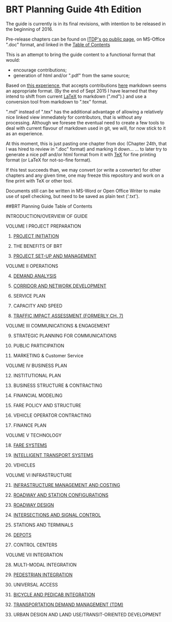 # BRT Planning Guide 4th Edition

The guide is currently is in its final revisions, with intention to be released in the beginning of 2016.

Pre-release chapters can be found on [ITDP's go public page](https://go.itdp.org/display/public/Final+BRT+PG), on MS-Office ".doc" format, and linked  in the [Table of Contents](#TOC)

This is an attempt to bring the guide content to a functional format that would:
- encourage contributions;
- generation of html and/or ".pdf" from the same source;

Based on [this experience](http://haxe.org/documentation/introduction/), that accepts contributions [here](https://github.com/HaxeFoundation/HaxeManual) markdown seems an appropriate format. (By the end of Sept 2015 I have learned that they intend to shift from current [LaTeX](https://en.wikipedia.org/wiki/LaTeX) to markdown (".md").) and use a conversion tool from markdown to ".tex" format.

".md"  instead of ".tex" has the additional advantage of allowing a relatively nice linked view immediately for contributors, that is without any processing. Although we foresee the eventual need to create a few tools to deal with current flavour of markdown used in git, we will, for now stick to it as an experience.

At this moment, this is just pasting one chapter from doc (Chapter 24th, that I was hired to review in ".doc" format) and marking it down...
... to later try to generate a nice pdf and/or html format from it with [TeX](https://en.wikipedia.org/wiki/TeX) for fine printing format (or LaTeX for not-so-fine format).

If this test succeeds than, we may convert (or write a converter) for other chapters and any given time, one may freeze this repository and work on a fine print with TeX or other tool.

Documents still can be written in MS-Word or Open Office Writer to make use of spell checking, but need to be saved as plain text ('.txt').


<a name="TOC"></a>
##BRT Planning Guide Table of Contents

INTRODUCTION/OVERVIEW OF GUIDE


VOLUME I PROJECT PREPARATION

1. [PROJECT INITIATION](https://go.itdp.org/display/public/Completed+Chapter+1)

2. THE BENEFITS OF BRT

3. [PROJECT SET-UP AND MANAGEMENT](https://go.itdp.org/display/public/Completed+Chapter+3)


VOLUME II OPERATIONS

4. [DEMAND ANALYSIS](https://go.itdp.org/display/public/Completed+Chapter+4)

5. [CORRIDOR AND NETWORK DEVELOPMENT](https://go.itdp.org/display/public/Completed+Chapter+5)

6. SERVICE PLAN

7. CAPACITY AND SPEED

8. [TRAFFIC IMPACT ASSESSMENT (FORMERLY CH. 7)](https://go.itdp.org/display/public/Completed+Chapter+7)


VOLUME III COMMUNICATIONS & ENGAGEMENT

9. STRATEGIC PLANNING FOR COMMUNICATIONS

10. PUBLIC PARTICIPATION

11. MARKETING & Customer Service

VOLUME IV BUSINESS PLAN

12. INSTITUTIONAL PLAN

13. BUSINESS STRUCTURE & CONTRACTING

14. FINANCIAL MODELING

15. FARE POLICY AND STRUCTURE

16. VEHICLE OPERATOR CONTRACTING

17. FINANCE PLAN

 

VOLUME V TECHNOLOGY

18. [FARE SYSTEMS](https://go.itdp.org/display/public/Completed+Chapter+18)

19. [INTELLIGENT TRANSPORT SYSTEMS](https://go.itdp.org/display/public/Completed+Chapter+19)

20. VEHICLES


VOLUME VI INFRASTRUCTURE

21. [INFRASTRUCTURE MANAGEMENT AND COSTING](https://go.itdp.org/display/public/Completed+Chapter+21)

22. [ROADWAY AND STATION CONFIGURATIONS](https://go.itdp.org/display/public/Completed+Chapter+22)

23. [ROADWAY DESIGN](https://go.itdp.org/display/public/Completed+Chapter+23)

24. [INTERSECTIONS AND SIGNAL CONTROL](https://go.itdp.org/display/public/Completed+Chapter+24)

25. STATIONS AND TERMINALS

26. [DEPOTS](https://go.itdp.org/display/public/Completed+Chapter+26)

27. CONTROL CENTERS

VOLUME VII INTEGRATION

28. MULTI-MODAL INTEGRATION

29. [PEDESTRIAN INTEGRATION](https://go.itdp.org/display/public/Completed+Chapter+29)

30. UNIVERSAL ACCESS

31. [BICYCLE AND PEDICAB INTEGRATION](https://go.itdp.org/display/public/Completed+Chapter+31)

32. [TRANSPORTATION DEMAND MANAGEMENT (TDM)](https://go.itdp.org/display/public/Completed+Chapter+32)

33. URBAN DESIGN AND LAND USE/TRANSIT-ORIENTED DEVELOPMENT


